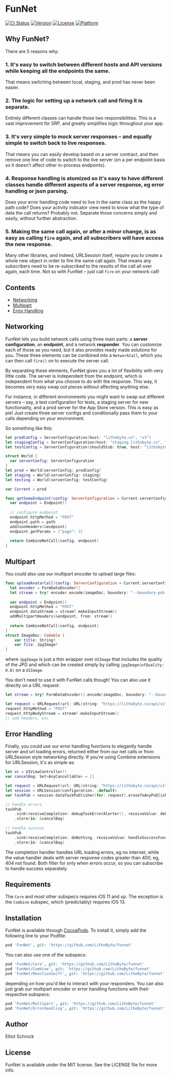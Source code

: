 # FunNet

[![CI Status](https://circleci.com/gh/LithoByte/funnet/tree/master.svg?style=shield)](https://circleci.com/gh/LithoByte/funnet)
[![Version](https://img.shields.io/cocoapods/v/FunNet.svg?style=flat)](https://cocoapods.org/pods/FunNet)
[![License](https://img.shields.io/cocoapods/l/FunNet.svg?style=flat)](https://cocoapods.org/pods/FunNet)
[![Platform](https://img.shields.io/cocoapods/p/FunNet.svg?style=flat)](https://cocoapods.org/pods/FunNet)

## Why FunNet?

There are 5 reasons why: 
### 1. It's easy to switch between different hosts and API versions while keeping all the endpoints the same. 
That means switching between local, staging, and prod has never been easier.
### 2. The logic for setting up a network call and firing it is separate. 
Entirely different classes can handle those two responsibilities. This is a vast improvement for SRP, and greatly simplifies logic throughout your app.
### 3. It's very simple to mock server responses – and equally simple to switch back to live responses. 
That means you can easily develop based on a server contract, and then remove one line of code to switch to the live server (on a per endpoint basis so it doesn't affect other in-process endpoints).
### 4. Response handling is atomized so it's easy to have different classes handle different aspects of a server response, eg error handling or json parsing.
Does your error handling code need to live in the same class as the happy path code? Does your activity indicator view need to know what the type of data the call returns? Probably not. Separate those concerns simply and easily, without further abstraction.
### 5. Making the same call again, or after a minor change, is as easy as calling `fire` again, and all subscribers will have access the new response.
Many other libraries, and indeed, URLSession itself, require you to create a whole new object in order to fire the same call again. That means any subscribers need to be re-subscribed to the results of the call all over again, each time. Not so with FunNet – just call `fire` on your network call!

## Contents

- [Networking](#networking)
- [Multipart](#multipart)
- [Error Handling](#error-handling)

## Networking

FunNet lets you build network calls using three main parts: a **server configuration**, an **endpoint**, and a network **responder**. You can customize each of those as you need, but it also provides ready made solutions for you. These three elements can be combined into a `NetworkCall`, which you can then call `fire()` on to execute the server call.

By separating these elements, FunNet gives you a lot of flexibility with very little code. The server is independent from the endpoint, which is independent from what you choose to do with the response. This way, it becomes very easy swap out pieces without affecting anything else. 

For instance, in different environments you might want to swap out different servers – say, a test configuration for tests, a staging server for new functionality, and a prod server for the App Store version. This is easy as pie! Just create three server configs and conditionally pass them to your calls depending on your environment.

So something like this:

```swift
let prodConfig = ServerConfiguration(host: "lithobyte.co", "v3")
let stagingConfig = ServerConfiguration(host: "staging.lithobyte.co", "v3")
let testConfig = ServerConfiguration(shouldStub: true, host: "lithobyte.co", "v3")

struct World {
  var serverConfig: ServerConfiguration
}
let prod = World(serverConfig: prodConfig)
let staging = World(serverConfig: staging)
let testing = World(serverConfig: testConfig)

var Current = prod

func getSomeEndpoint(config: ServerConfiguration = Current.serverConfig) -> CombineNetCall {
  var endpoint = Endpoint()
  
  // configure endpoint
  endpoint.httpMethod = "POST"
  endpoint.path = path
  addJsonHeaders(&endpoint)
  endpoint.getParams = ["page": 3]
  
  return CombineNetCall(config, endpoint)
}
```

## Multipart

You could also use our multipart encoder to upload large files:

```swift
func uploadAvatarCall(config: ServerConfiguration = Current.serverConfig, ) -> CombineNetCall {
  let encoder = FormDataEncoder()
  let stream = try? encoder.encode(imageDoc, boundary: "--boundary-pds-site\(Date().timeIntervalSince1970)file-image-boundary--")
  
  var endpoint = Endpoint()
  endpoint.httpMethod = "POST"
  endpoint.dataStream = stream?.makeInputStream()
  addMultipartHeaders(&endpoint, from: stream!)
  
  return CombineNetCall(config, endpoint)
}
struct ImageDoc: Codable {
    var title: String?
    var file: JpgImage?
}  
```

where `JpgImage` is just a thin wrapper over `UIImage` that includes the quality of the JPG and which can be created simply by calling `jpgImage(ofQuality: 0.8)` on a `UIImage`.

You don't need to use it with FunNet calls though! You can also use it directly on a URL request:

```swift
let stream = try? FormDataEncoder().encode(imageDoc, boundary: "--boundary-pds-site\(Date().timeIntervalSince1970)file-image-boundary--")

let request = URLRequest(url: URL(string: "https://lithobyte.co/api/v1")!)
request.httpMethod = "POST"
request.httpBodyStream = stream?.makeInputStream()
// add headers, etc

```

## Error Handling

Finally, you could use our error handling functions to elegantly handle server and url loading errors, returned either from our net calls or from URLSession style networking directly. If you're using Combine extensions for URLSession, it's as simple as:

```swift
let vc = UIViewController()
var cancelBag: Set<AnyCancellable> = []

let request = URLRequest(url: URL(string: "https://lithobyte.co/api/v1")!)
let session = URLSession(configuration: .default)
var taskPub = session.dataTaskPublisher(for: request).eraseToAnyPublisher()

// handle errors
taskPub
    .sink(receiveCompletion: debugTaskErrorAlerter(), receiveValue: debugURLResponseHandler)
    .store(in: &cancelBag)
    
// handle success
taskPub
    .sink(receiveCompletion: doNothing, receiveValue: handleSuccessFunctionGoesHere)
    .store(in: &cancelBag)
```

The completion handler handles URL loading errors, eg no internet, while the value handler deals with server response codes greater than 400, eg, 404 not found. Both filter for only when errors occur, so you can subscribe to handle success separately.

## Requirements

The `Core` and most other subspecs requires iOS 11 and up. The exception is the `Combine` subspec, which (predictably) requires iOS 13.

## Installation

FunNet is available through [CocoaPods](https://cocoapods.org). To install
it, simply add the following line to your Podfile:

```ruby
pod 'FunNet', git: 'https://github.com/LithoByte/funnet'
```

You can also use one of the subspecs:

```ruby
pod 'FunNet/Core', git: 'https://github.com/LithoByte/funnet'
pod 'FunNet/Combine', git: 'https://github.com/LithoByte/funnet'
pod 'FunNet/ReactiveSwift', git: 'https://github.com/LithoByte/funnet'
```

depending on how you'd like to interact with your responders.  You can also just grab our multipart encoder or error handling functions with their respective subspecs:

```ruby
pod 'FunNet/Multipart', git: 'https://github.com/LithoByte/funnet'
pod 'FunNet/ErrorHandling', git: 'https://github.com/LithoByte/funnet'
```

## Author

Elliot Schrock

## License

FunNet is available under the MIT license. See the LICENSE file for more info.
